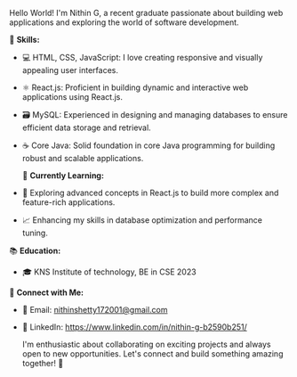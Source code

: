 Hello World! I'm Nithin G, a recent graduate passionate about building web applications and exploring the world of software development.

🚀 **Skills:**
- 💻 HTML, CSS, JavaScript: I love creating responsive and visually appealing user interfaces.
- ⚛️ React.js: Proficient in building dynamic and interactive web applications using React.js.
- 🗃️ MySQL: Experienced in designing and managing databases to ensure efficient data storage and retrieval.
- ☕ Core Java: Solid foundation in core Java programming for building robust and scalable applications.

  🌱 **Currently Learning:**
- 🚀 Exploring advanced concepts in React.js to build more complex and feature-rich applications.
- 📈 Enhancing my skills in database optimization and performance tuning.

📚 **Education:**
- 🎓 KNS Institute of technology, BE in CSE 2023

🔗 **Connect with Me:**
- 📧 Email: nithinshetty172001@gmail.com
- 💼 LinkedIn: https://www.linkedin.com/in/nithin-g-b2590b251/


  I'm enthusiastic about collaborating on exciting projects and always open to new opportunities. Let's connect and build something amazing together! 🚀
